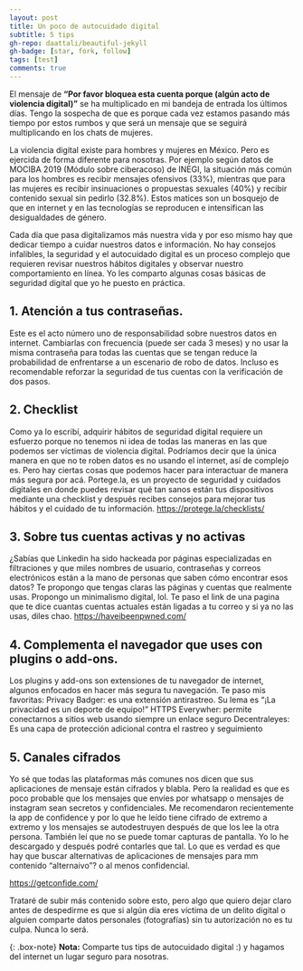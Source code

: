 ```yaml
---
layout: post
title: Un poco de autocuidado digital
subtitle: 5 tips
gh-repo: daattali/beautiful-jekyll
gh-badge: [star, fork, follow]
tags: [test]
comments: true
---
```


El mensaje de **“Por favor bloquea esta cuenta porque (algún acto de violencia digital)”** se ha multiplicado en mi bandeja de entrada los últimos días. Tengo la sospecha de que es porque cada vez estamos pasando más tiempo por estos rumbos y que será un mensaje que se seguirá multiplicando en los chats de mujeres.

La violencia digital existe para hombres y mujeres en México. Pero es ejercida de forma diferente para nosotras. Por  ejemplo según datos de MOCIBA 2019 (Módulo sobre ciberacoso) de INEGI, la situación más común para los hombres es recibir mensajes ofensivos (33%), mientras que para las mujeres es recibir insinuaciones o propuestas sexuales (40%) y recibir contenido sexual sin pedirlo (32.8%). Estos matices son un bosquejo de que en internet y en las tecnologías se reproducen e intensifican las desigualdades de género.

Cada día que pasa digitalizamos más nuestra vida y por eso mismo hay que dedicar tiempo a cuidar nuestros datos e información. No hay consejos infalibles, la seguridad y el autocuidado digital es un proceso complejo que requieren revisar nuestros hábitos digitales y observar nuestro comportamiento en línea. Yo les comparto algunas cosas básicas de seguridad digital que yo he puesto en práctica.  

## 1. 	Atención a tus contraseñas.
Este es el acto número uno de responsabilidad sobre nuestros datos en internet. Cambiarlas con frecuencia (puede ser cada 3 meses) y no usar la misma contraseña para todas las cuentas que se tengan reduce la probabilidad de enfrentarse a un escenario de robo de datos.  Incluso es recomendable reforzar la seguridad de tus cuentas con la verificación de dos pasos.

## 2. 	Checklist
Como ya lo escribí, adquirir hábitos de seguridad digital requiere un esfuerzo porque no tenemos ni idea de todas las maneras en las que podemos ser víctimas de violencia digital. Podríamos decir que la única manera en que no te roben datos es no usando el internet, así de complejo es. Pero hay ciertas cosas que podemos hacer para interactuar de manera más segura por acá. Portege.la, es un proyecto de seguridad y cuidados digitales en donde puedes revisar qué tan sanos están tus dispositivos mediante una checklist y después recibes consejos para mejorar tus hábitos y el cuidado de tu información.
https://protege.la/checklists/

## 3. 	Sobre tus cuentas activas y no activas
 ¿Sabías que Linkedin ha sido hackeada por páginas especializadas en filtraciones y que miles nombres de usuario, contraseñas y correos electrónicos están a la mano de personas que saben cómo encontrar esos datos?
Te propongo que tengas claras las páginas y cuentas que realmente usas. Propongo un minimalismo digital, lol.
Te paso el link de una pagina que te dice cuantas cuentas actuales están ligadas a tu correo y si ya no las usas, diles chao.
 https://haveibeenpwned.com/

## 4. 	Complementa el navegador que uses con plugins o add-ons.
Los plugins y add-ons son extensiones de tu navegador de internet, algunos enfocados en hacer más segura tu navegación.
Te paso mis favoritas:
Privacy Badger: es una extensión antirastreo. Su lema es “¡La privacidad es un deporte de equipo!”
HTTPS Everywher: permite conectarnos a sitios web usando siempre un enlace seguro
Decentraleyes: Es una capa de protección adicional contra el rastreo y seguimiento

## 5. 	Canales cifrados
Yo sé que todas las plataformas más comunes nos dicen que sus aplicaciones de mensaje están cifrados y blabla. Pero la realidad es que es poco probable que los mensajes que envíes por whatsapp o mensajes de instagram sean secretos y confidenciales.
Me recomendaron recientemente la app de confidence y por lo que he leído tiene cifrado de extremo a extremo y los mensajes se autodestruyen después de que los lee la otra persona. También leí que no se puede tomar capturas de pantalla. Yo lo he descargado y después podré contarles que tal. Lo que es verdad es que hay que buscar alternativas de aplicaciones de mensajes para mm contenido “alternaivo”? o al menos confidencial.

https://getconfide.com/


Trataré de subir más contenido sobre esto, pero algo que quiero dejar claro antes de despedirme es que si algún día eres víctima de un delito digital o alguien comparte datos personales (fotografías) sin tu autorización no es tu culpa. Nunca lo será.



{: .box-note}
**Nota:** Comparte tus tips de autocuidado digital :) y hagamos del internet un lugar seguro para nosotras.
